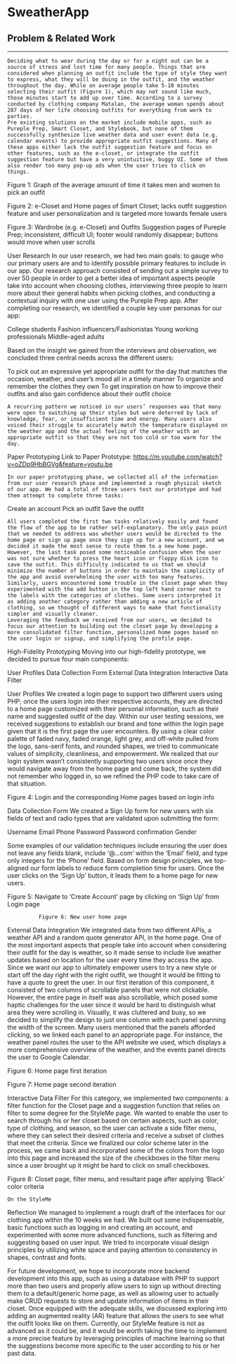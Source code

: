 # SweatherApp

## Problem & Related Work ##

---------------

	Deciding what to wear during the day or for a night out can be a source of stress and lost time for many people. Things that are considered when planning an outfit include the type of style they want to express, what they will be doing in the outfit, and the weather throughout the day. While on average people take 5-10 minutes selecting their outfit (Figure 1), which may not sound like much, those minutes start to add up over time. According to a survey conducted by clothing company Matalan, the average woman spends about 287 days of her life choosing outfits for everything from work to parties. 
	Pre existing solutions on the market include mobile apps, such as Pureple Prep, Smart Closet, and Stylebook, but none of them successfully synthesize live weather data and user event data (e.g. calendar events) to provide appropriate outfit suggestions. Many of these apps either lack the outfit suggestion feature and focus on other features, such as the e-closet, or integrate the outfit suggestion feature but have a very unintuitive, buggy UI. Some of them also render too many pop-up ads when the user tries to click on things.


Figure 1: Graph of the average amount of time it takes men and women to pick an outfit




















Figure 2: e-Closet and Home pages of Smart Closet; lacks outfit suggestion feature and user personalization and is targeted more towards female users 

















Figure 3: Wardrobe (e.g. e-Closet) and Outfits Suggestion pages of Pureple Prep; inconsistent, difficult UI; footer would randomly disappear; buttons would move when user scrolls 

User Research
	In our user research, we had two main goals: to gauge who our primary users are and to identify possible primary features to include in our app. Our research approach consisted of sending out a simple survey to over 50 people in order to get a better idea of important aspects people take into account when choosing clothes, interviewing three people to learn more about their general habits when picking clothes, and conducting a contextual inquiry with one user using the Pureple Prep app. After completing our research, we identified a couple key user personas for our app:

College students
Fashion influencers/Fashionistas 
Young working professionals
Middle-aged adults 

Based on the insight we gained from the interviews and observation, we concluded three central needs across the different users:

To pick out an expressive yet appropriate outfit for the day that matches the occasion, weather, and user’s mood all in a timely manner
To organize and remember the clothes they own 
To get inspiration on how to improve their outfits and also gain confidence about their outfit choice
	
	A recurring pattern we noticed in our users’ responses was that many were open to switching up their styles but were deterred by lack of knowledge, fear, or insufficient time and energy. Many users also voiced their struggle to accurately match the temperature displayed on the weather app and the actual feeling of the weather with an appropriate outfit so that they are not too cold or too warm for the day. 

Paper Prototyping 
Link to Paper Prototype: https://m.youtube.com/watch?v=oZDp9HbBGVg&feature=youtu.be

	In our paper prototyping phase, we collected all of the information from our user research phase and implemented a rough physical sketch of our app. We had a total of three users test our prototype and had them attempt to complete three tasks: 

Create an account
Pick an outfit
Save the outfit

	All users completed the first two tasks relatively easily and found the flow of the app to be rather self-explanatory. The only pain point that we needed to address was whether users would be directed to the home page or sign up page once they sign up for a new account, and we decided it made the most sense to route them to a new home page. However, the last task posed some noticeable confusion when the user was not sure whether to press the heart icon or floppy disk icon to save the outfit. This difficulty indicated to us that we should minimize the number of buttons in order to maintain the simplicity of the app and avoid overwhelming the user with too many features. Similarly, users encountered some trouble in the closet page when they experimented with the add button in the top left hand corner next to the labels with the categories of clothes. Some users interpreted it as adding another category rather than adding a new article of clothing, so we thought of different ways to make that functionality simpler and visually cleaner. 
	Leveraging the feedback we received from our users, we decided to focus our attention to building out the closet page by developing a more consolidated filter function, personalized home pages based on the user login or signup, and simplifying the profile page. 

High-Fidelity Prototyping
	Moving into our high-fidelity prototype, we decided to pursue four main components:

User Profiles
Data Collection Form
External Data Integration
Interactive Data Filter 

User Profiles
We created a login page to support two different users using PHP; once the users login into their respective accounts, they are directed to a home page customized with their personal information, such as their name and suggested outfit of the day. Within our user testing sessions, we received suggestions to establish our brand and tone within the login page given that it is the first page the user encounters. By using a clear color palette of faded navy, faded orange, light grey, and off-white pulled from the logo, sans-serif fonts, and rounded shapes, we tried to communicate values of simplicity, cleanliness, and empowerment. We realized that our login system wasn’t consistently supporting two users since once they would navigate away from the home page and come back, the system did not remember who logged in, so we refined the PHP code to take care of that situation. 






































































Figure 4: Login and the corresponding Home pages based on login info

Data Collection Form
We created a Sign Up form for new users with six fields of text and radio types that are validated upon submitting the form:

Username
Email
Phone
Password
Password confirmation
Gender

Some examples of our validation techniques include ensuring the user does not leave any fields blank, include ‘@...com’ within the ‘Email’ field, and type only integers for the ‘Phone’ field. Based on form design principles, we top-aligned our form labels to reduce form completion time for users. Once the user clicks on the ‘Sign Up’ button, it leads them to a home page for new users. 

























Figure 5: Navigate to ‘Create Account’ page by clicking on ‘Sign Up’ from Login page





























              Figure 6: New user home page

External Data Integration
We integrated data from two different APIs, a weather API and a random quote generator API, in the home page. One of the most important aspects that people take into account when considering their outfit for the day is weather, so it made sense to include live weather updates based on location for the user every time they access the app. Since we want our app to ultimately empower users to try a new style or start off the day right with the right outfit, we thought it would be fitting to have a quote to greet the user. In our first iteration of this component, it consisted of two columns of scrollable panels that were not clickable. However, the entire page in itself was also scrollable, which posed some haptic challenges for the user since it would be hard to distinguish what area they were scrolling in. Visually, it was cluttered and busy, so we decided to simplify the design to just one column with each panel spanning the width of the screen. Many users mentioned that the panels afforded clicking, so we linked each panel to an appropriate page. For instance, the weather panel routes the user to the API website we used, which displays a more comprehensive overview of the weather, and the events panel directs the user to Google Calendar. 


Figure 6: Home page first iteration




































Figure 7: Home page second iteration

Interactive Data Filter
For this category, we implemented two components: a filter function for the Closet page and a suggestion function that relies on filter to some degree for the StyleMe page. We wanted to enable the user to search through his or her closet based on certain aspects, such as color, type of clothing, and season, so the user can activate a side filter menu, where they can select their desired criteria and receive a subset of clothes that meet the criteria. Since we finalized our color scheme later in the process, we came back and incorporated some of the colors from the logo into this page and increased the size of the checkboxes in the filter menu since a user brought up it might be hard to click on small checkboxes. 




Figure 8: Closet page, filter menu, and resultant page after applying ‘Black’ color criteria

	On the StyleMe


Reflection
We managed to implement a rough draft of the interfaces for our clothing app within the 10 weeks we had. We built out some indispensable, basic functions such as logging in and creating an account, and experimented with some more advanced functions, such as filtering and suggesting based on user input. We tried to incorporate visual design principles by utilizing white space and paying attention to consistency in shapes, contrast and fonts. 

For future development, we hope to incorporate more backend development into this app, such as using a database with PHP to support more than two users and properly allow users to sign up without directing them to a default/generic home page, as well as allowing user to actually make CRUD requests to store and update information of items in their closet. Once equipped with the adequate skills, we discussed exploring into adding an augmented reality (AR) feature that allows the users to see what the outfit looks like on them. Currently, our StyleMe feature is not as advanced as it could be, and it would be worth taking the time to implement a more precise feature by leveraging principles of machine learning so that the suggestions become more specific to the user according to his or her past data. 
